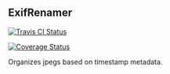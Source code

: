 ## ExifRenamer

[![Travis CI Status](https://travis-ci.org/wting/exifrenamer.png?branch=master)](https://travis-ci.org/wting/exifrenamer)

[![Coverage Status](https://coveralls.io/repos/wting/exifrenamer/badge.png)](https://coveralls.io/r/wting/exifrenamer)

Organizes jpegs based on timestamp metadata.
